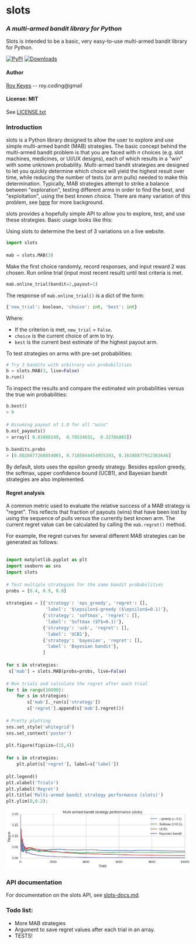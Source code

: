 # slots
### *A multi-armed bandit library for Python*

Slots is intended to be a basic, very easy-to-use multi-armed bandit library for Python.

[![PyPI](https://img.shields.io/pypi/v/slots)](https://pypi.org/project/slots/)
[![Downloads](https://pepy.tech/badge/slots)](https://pepy.tech/project/slots)

#### Author
[Roy Keyes](https://roycoding.github.io) -- roy.coding@gmail

#### License: MIT
See [LICENSE.txt](https://github.com/roycoding/slots/blob/master/LICENSE.txt)


### Introduction
slots is a Python library designed to allow the user to explore and use simple multi-armed bandit (MAB) strategies. The basic concept behind the multi-armed bandit problem is that you are faced with *n* choices (e.g. slot machines, medicines, or UI/UX designs), each of which results in a "win" with some unknown probability. Multi-armed bandit strategies are designed to let you quickly determine which choice will yield the highest result over time, while reducing the number of tests (or arm pulls) needed to make this determination. Typically, MAB strategies attempt to strike a balance between "exploration", testing different arms in order to find the best, and "exploitation", using the best known choice. There are many variation of this problem, see [here](https://en.wikipedia.org/wiki/Multi-armed_bandit) for more background.

slots provides a hopefully simple API to allow you to explore, test, and use these strategies. Basic usage looks like this:

Using slots to determine the best of 3 variations on a live website.
```Python
import slots

mab = slots.MAB(3)
```

Make the first choice randomly, record responses, and input reward 2 was chosen. Run online trial (input most recent result) until test criteria is met.
```Python
mab.online_trial(bandit=2,payout=1)
```

The response of `mab.online_trial()` is a dict of the form:
```Python
{'new_trial': boolean, 'choice': int, 'best': int}
```
Where:
- If the criterion is met, `new_trial` = `False`.
- `choice` is the current choice of arm to try.
- `best` is the current best estimate of the highest payout arm.


To test strategies on arms with pre-set probabilities:

```Python
# Try 3 bandits with arbitrary win probabilities
b = slots.MAB(3, live=False)
b.run()
```

To inspect the results and compare the estimated win probabilities versus the true win probabilities:
```Python
b.best()
> 0

# Assuming payout of 1.0 for all "wins"
b.est_payouts()
> array([ 0.83888149,  0.78534031,  0.32786885])

b.bandits.probs
> [0.8020877268854065, 0.7185844454955193, 0.16348877912363646]
```

By default, slots uses the epsilon greedy strategy. Besides epsilon greedy, the softmax, upper confidence bound (UCB1), and Bayesian bandit strategies are also implemented.

#### Regret analysis
A common metric used to evaluate the relative success of a MAB strategy is "regret". This reflects that fraction of payouts (wins) that have been lost by using the sequence of pulls versus the currently best known arm. The current regret value can be calculated by calling the `mab.regret()` method.

For example, the regret curves for several different MAB strategies can be generated as follows:
```Python

import matplotlib.pyplot as plt
import seaborn as sns
import slots

# Test multiple strategies for the same bandit probabilities
probs = [0.4, 0.9, 0.8]

strategies = [{'strategy': 'eps_greedy', 'regret': [],
               'label': '$\epsilon$-greedy ($\epsilon$=0.1)'},
              {'strategy': 'softmax', 'regret': [],
               'label': 'Softmax ($T$=0.1)'},
              {'strategy': 'ucb', 'regret': [],
               'label': 'UCB1'},
              {'strategy': 'bayesian', 'regret': [],
               'label': 'Bayesian bandit'},
              ]

for s in strategies:
 s['mab'] = slots.MAB(probs=probs, live=False)

# Run trials and calculate the regret after each trial
for t in range(10000):
    for s in strategies:
        s['mab']._run(s['strategy'])
        s['regret'].append(s['mab'].regret())

# Pretty plotting
sns.set_style('whitegrid')
sns.set_context('poster')

plt.figure(figsize=(15,4))

for s in strategies:
    plt.plot(s['regret'], label=s['label'])

plt.legend()
plt.xlabel('Trials')
plt.ylabel('Regret')
plt.title('Multi-armed bandit strategy performance (slots)')
plt.ylim(0,0.2);
```
![](./misc/regret_plot.png)

### API documentation
For documentation on the slots API, see [slots-docs.md](https://github.com/roycoding/slots/blob/master/docs/slots-docs.md).


### Todo list:
- More MAB strategies
- Argument to save regret values after each trial in an array.
- TESTS!
